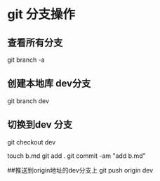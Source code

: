 # git 分支操作
## 查看所有分支
git branch -a
## 创建本地库 dev分支
git branch dev
## 切换到dev 分支
git checkout dev

touch b.md 
git add .
git commit -am "add b.md"

##推送到origin地址的dev分支上
git push origin dev
